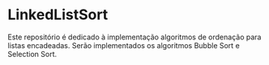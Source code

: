 # LinkedListSort
Este repositório é dedicado à implementação algoritmos de ordenação para listas encadeadas. Serão implementados os algoritmos Bubble Sort e Selection Sort.
